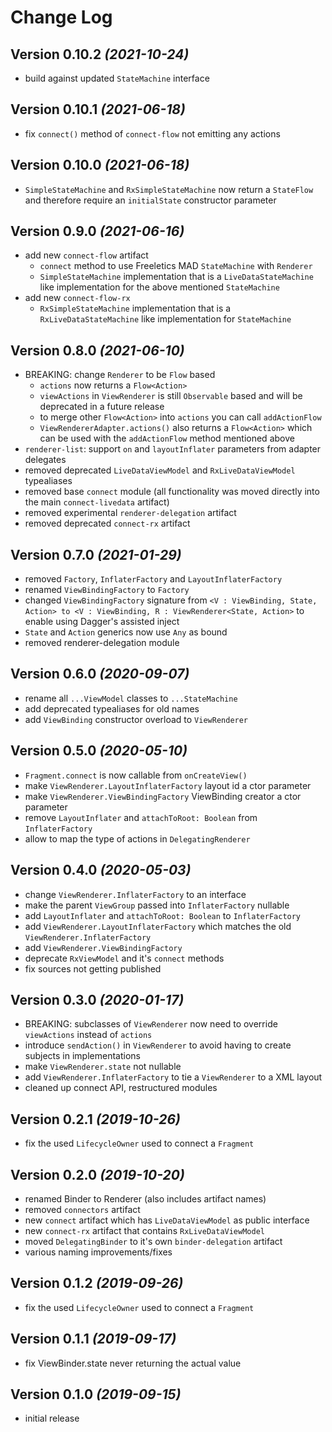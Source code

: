 Change Log
==========

Version 0.10.2 *(2021-10-24)*
----------------------------

- build against updated `StateMachine` interface


Version 0.10.1 *(2021-06-18)*
----------------------------

- fix `connect()` method of `connect-flow` not emitting any actions


Version 0.10.0 *(2021-06-18)*
----------------------------

- `SimpleStateMachine` and `RxSimpleStateMachine` now return a `StateFlow` and therefore require an `initialState` constructor parameter


Version 0.9.0 *(2021-06-16)*
----------------------------

- add new `connect-flow` artifact
  - `connect` method to use Freeletics MAD `StateMachine` with `Renderer`
  - `SimpleStateMachine` implementation that is a `LiveDataStateMachine` like implementation for the above mentioned `StateMachine`
- add new `connect-flow-rx`
  - `RxSimpleStateMachine` implementation that is a `RxLiveDataStateMachine` like implementation for `StateMachine`


Version 0.8.0 *(2021-06-10)*
----------------------------

- BREAKING: change `Renderer` to be `Flow` based
    - `actions` now returns a `Flow<Action>`
    - `viewActions` in `ViewRenderer` is still `Observable` based and will be deprecated in a future  release
    - to merge other `Flow<Action>` into `actions` you can call `addActionFlow`
    - `ViewRendererAdapter.actions()` also returns a `Flow<Action>` which can be used with the `addActionFlow` method mentioned above
- `renderer-list`: support `on` and `layoutInflater` parameters from adapter delegates
- removed deprecated `LiveDataViewModel` and `RxLiveDataViewModel` typealiases
- removed base `connect` module (all functionality was moved directly into the main `connect-livedata` artifact)
- removed experimental `renderer-delegation` artifact
- removed deprecated `connect-rx` artifact


Version 0.7.0 *(2021-01-29)*
----------------------------

- removed `Factory`, `InflaterFactory` and `LayoutInflaterFactory`
- renamed `ViewBindingFactory` to `Factory`
- changed `ViewBindingFactory` signature from `<V : ViewBinding, State, Action> to <V : ViewBinding, R : ViewRenderer<State, Action>` to enable using Dagger's assisted inject
- `State` and `Action` generics now use `Any` as bound
- removed renderer-delegation module

Version 0.6.0 *(2020-09-07)*
----------------------------

- rename all `...ViewModel` classes to `...StateMachine`
- add deprecated typealiases for old names
- add `ViewBinding` constructor overload to `ViewRenderer`

Version 0.5.0 *(2020-05-10)*
----------------------------

- `Fragment.connect` is now callable from `onCreateView()`
- make `ViewRenderer.LayoutInflaterFactory` layout id a ctor parameter
- make `ViewRenderer.ViewBindingFactory` ViewBinding creator a ctor parameter
- remove `LayoutInflater` and `attachToRoot: Boolean` from `InflaterFactory`
- allow to map the type of actions in `DelegatingRenderer`

Version 0.4.0 *(2020-05-03)*
----------------------------

- change `ViewRenderer.InflaterFactory` to an interface
- make the parent `ViewGroup` passed into `InflaterFactory` nullable
- add `LayoutInflater` and `attachToRoot: Boolean` to `InflaterFactory`
- add `ViewRenderer.LayoutInflaterFactory` which matches the old `ViewRenderer.InflaterFactory`
- add `ViewRenderer.ViewBindingFactory`
- deprecate `RxViewModel` and it's `connect` methods
- fix sources not getting published


Version 0.3.0 *(2020-01-17)*
----------------------------

- BREAKING: subclasses of `ViewRenderer` now need to override `viewActions` instead of `actions`
- introduce `sendAction()` in `ViewRenderer` to avoid having to create subjects in implementations
- make `ViewRenderer.state` not nullable
- add `ViewRenderer.InflaterFactory` to tie a `ViewRenderer` to a XML layout
- cleaned up connect API, restructured modules

Version 0.2.1 *(2019-10-26)*
----------------------------

- fix the used `LifecycleOwner` used to connect a `Fragment`

Version 0.2.0 *(2019-10-20)*
----------------------------

- renamed Binder to Renderer (also includes artifact names)
- removed `connectors` artifact
- new `connect` artifact which has `LiveDataViewModel` as public interface
- new `connect-rx` artifact that contains `RxLiveDataViewModel`
- moved `DelegatingBinder` to it's own `binder-delegation` artifact
- various naming improvements/fixes

Version 0.1.2 *(2019-09-26)*
----------------------------

- fix the used `LifecycleOwner` used to connect a `Fragment`

Version 0.1.1 *(2019-09-17)*
----------------------------

- fix ViewBinder.state never returning the actual value

Version 0.1.0 *(2019-09-15)*
----------------------------

- initial release
